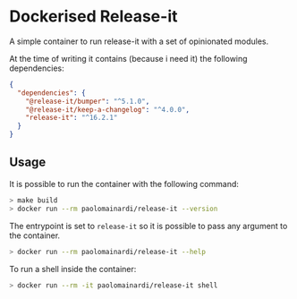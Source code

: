 # Dockerised Release-it

A simple container to run release-it with a set of opinionated modules.

At the time of writing it contains (because i need it) the following dependencies:

```json
{
  "dependencies": {
    "@release-it/bumper": "^5.1.0",
    "@release-it/keep-a-changelog": "^4.0.0",
    "release-it": "^16.2.1"
  }
}
```

## Usage

It is possible to run the container with the following command:

```bash
> make build
> docker run --rm paolomainardi/release-it --version
```

The entrypoint is set to `release-it` so it is possible to pass any argument to the container.

```bash
> docker run --rm paolomainardi/release-it --help
```

To run a shell inside the container:

```bash
> docker run --rm -it paolomainardi/release-it shell
```

